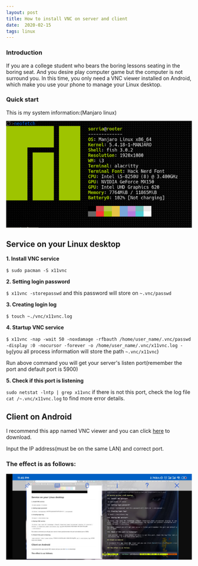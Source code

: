 ```yaml
---
layout: post
title: How to install VNC on server and client
date:  2020-02-15
tags: linux   
---
```


### Introduction

If you are a college student who bears the boring lessons seating in the boring seat. And you desire play computer game but the computer is not surround you. In this time, you only need a VNC viewer installed on Android, which make you use your phone to manage your Linux desktop.

### Quick start

This is my system information:(Manjaro linux)

![](/images/posts/vnc/1.png)

## Service on your Linux desktop

**1. Install VNC service**

`$ sudo pacman -S x11vnc`

**2. Setting login password**

`$ x11vnc -storepasswd` and this password will store on `~.vnc/passwd`  

**3. Creating login log**

`$ touch ~./vnc/x11vnc.log`

**4. Startup VNC service** 

`$ x11vnc -nap -wait 50 -noxdamage -rfbauth /home/user_name/.vnc/passwd -display :0 -nocursor -forever -o /home/user_name/.vnc/x11vnc.log -bg`(you all process information will store the path `~.vnc/x11vnc`)

Run above command you will get your server's listen port(remember the port and default port is 5900)

**5. Check if this port is listening**

`sudo netstat -lntp | grep x11vnc` if there is not this port, check the log file `cat /~.vnc/x11vnc.log` to find more error details.  

## Client on Android

I recommend this app named VNC viewer and you can click [here](https://android-vnc-viewer.en.softonic.com/android) to download.

Input the IP address(must be on the same LAN) and correct port.

### The effect is as follows:

![](/images/posts/vnc/3.jpg)

